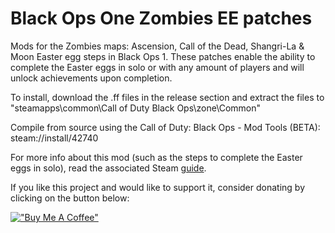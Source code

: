 # Black Ops One Zombies EE patches
Mods for the Zombies maps: Ascension, Call of the Dead, Shangri-La & Moon Easter egg steps in Black Ops 1. These patches enable the ability to complete the Easter eggs in solo or with any amount of players and will unlock achievements upon completion.

To install, download the .ff files in the release section and extract the files to "steamapps\common\Call of Duty Black Ops\zone\Common"

Compile from source using the Call of Duty: Black Ops - Mod Tools (BETA): steam://install/42740

For more info about this mod (such as the steps to complete the Easter eggs in solo), read the associated Steam [guide](https://steamcommunity.com/sharedfiles/filedetails/?id=3041320930).

If you like this project and would like to support it, consider donating by clicking on the button below:

[!["Buy Me A Coffee"](https://www.buymeacoffee.com/assets/img/custom_images/orange_img.png)](https://www.buymeacoffee.com/reubenukgb)
